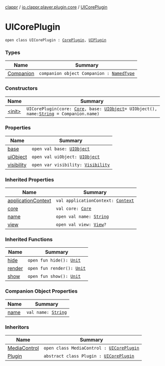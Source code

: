 [clappr](../../index.md) / [io.clappr.player.plugin.core](../index.md) / [UICorePlugin](./index.md)

# UICorePlugin

`open class UICorePlugin : `[`CorePlugin`](../-core-plugin/index.md)`, `[`UIPlugin`](../../io.clappr.player.plugin/-u-i-plugin/index.md)

### Types

| Name | Summary |
|---|---|
| [Companion](-companion/index.md) | `companion object Companion : `[`NamedType`](../../io.clappr.player.base/-named-type/index.md) |

### Constructors

| Name | Summary |
|---|---|
| [&lt;init&gt;](-init-.md) | `UICorePlugin(core: `[`Core`](../../io.clappr.player.components/-core/index.md)`, base: `[`UIObject`](../../io.clappr.player.base/-u-i-object/index.md)` = UIObject(), name: `[`String`](https://kotlinlang.org/api/latest/jvm/stdlib/kotlin/-string/index.html)` = Companion.name)` |

### Properties

| Name | Summary |
|---|---|
| [base](base.md) | `open val base: `[`UIObject`](../../io.clappr.player.base/-u-i-object/index.md) |
| [uiObject](ui-object.md) | `open val uiObject: `[`UIObject`](../../io.clappr.player.base/-u-i-object/index.md) |
| [visibility](visibility.md) | `open var visibility: `[`Visibility`](../../io.clappr.player.plugin/-u-i-plugin/-visibility/index.md) |

### Inherited Properties

| Name | Summary |
|---|---|
| [applicationContext](../-core-plugin/application-context.md) | `val applicationContext: `[`Context`](https://developer.android.com/reference/android/content/Context.html) |
| [core](../-core-plugin/core.md) | `val core: `[`Core`](../../io.clappr.player.components/-core/index.md) |
| [name](../-core-plugin/name.md) | `open val name: `[`String`](https://kotlinlang.org/api/latest/jvm/stdlib/kotlin/-string/index.html) |
| [view](../../io.clappr.player.plugin/-u-i-plugin/view.md) | `open val view: `[`View`](https://developer.android.com/reference/android/view/View.html)`?` |

### Inherited Functions

| Name | Summary |
|---|---|
| [hide](../../io.clappr.player.plugin/-u-i-plugin/hide.md) | `open fun hide(): `[`Unit`](https://kotlinlang.org/api/latest/jvm/stdlib/kotlin/-unit/index.html) |
| [render](../../io.clappr.player.plugin/-u-i-plugin/render.md) | `open fun render(): `[`Unit`](https://kotlinlang.org/api/latest/jvm/stdlib/kotlin/-unit/index.html) |
| [show](../../io.clappr.player.plugin/-u-i-plugin/show.md) | `open fun show(): `[`Unit`](https://kotlinlang.org/api/latest/jvm/stdlib/kotlin/-unit/index.html) |

### Companion Object Properties

| Name | Summary |
|---|---|
| [name](name.md) | `val name: `[`String`](https://kotlinlang.org/api/latest/jvm/stdlib/kotlin/-string/index.html) |

### Inheritors

| Name | Summary |
|---|---|
| [MediaControl](../../io.clappr.player.plugin.control/-media-control/index.md) | `open class MediaControl : `[`UICorePlugin`](./index.md) |
| [Plugin](../../io.clappr.player.plugin.control/-media-control/-plugin/index.md) | `abstract class Plugin : `[`UICorePlugin`](./index.md) |
